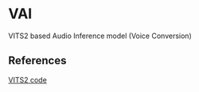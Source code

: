# VAI
VITS2 based Audio Inference model (Voice Conversion)

## References
[VITS2 code](https://github.com/p0p4k/vits2_pytorch)
